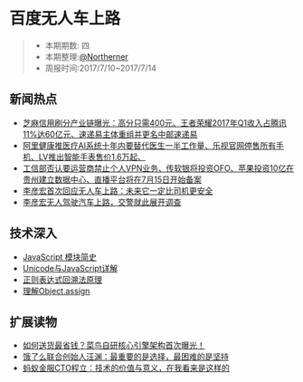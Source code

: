 
# 百度无人车上路

> - 本期期数: 四  
> - 本期整理:[@Northerner](https://github.com/ctocto)
> - 周报时间:2017/7/10~2017/7/14 

## 新闻热点

- [芝麻信用刷分产业链曝光：高分只需400元、王者荣耀2017年Q1收入占腾讯11%达60亿元、速递易主体重组并更名中邮速递易](http://www.pmtown.com/archives/27261)
- [阿里健康推医疗AI系统十年内要替代医生一半工作量、乐视官网停售所有手机、LV推出智能手表售价1.6万起、](http://www.pmtown.com/archives/27888)
- [工信部否认要运营商禁止个人VPN业务、传软银将投资OFO、苹果投资10亿在贵州建立数据中心、直播平台将在7月15日开始备案](http://www.pmtown.com/archives/28386)
- [李彦宏首次回应无人车上路：未来它一定比司机更安全](http://news.mydrivers.com/1/539/539999.htm)
- [李彦宏无人驾驶汽车上路，交警就此展开调查](http://www.xtecher.com/Xfeature/view?aid=7162)


## 技术深入

- [JavaScript 模块简史](http://www.css88.com/archives/7628)
- [Unicode与JavaScript详解](http://www.ruanyifeng.com/blog/2014/12/unicode.html)
- [正则表达式回溯法原理](https://zhuanlan.zhihu.com/p/27417442)
- [理解Object.assign](https://cnodejs.org/topic/56c49662db16d3343df34b13)

## 扩展读物

- [如何送货最省钱？菜鸟自研核心引擎架构首次曝光！](http://mp.weixin.qq.com/s/D7p7W0Oe6EPmJeoWACQ44w)
- [饿了么联合创始人汪渊：最重要的是选择，最困难的是坚持](http://mp.weixin.qq.com/s/UZYwxbrr1yP4rEV8f5Bshg)
- [蚂蚁金服CTO程立：技术的价值与意义，在我看来是这样的](http://mp.weixin.qq.com/s/IIJIqRYPm1PSpobwbSYfsg)
